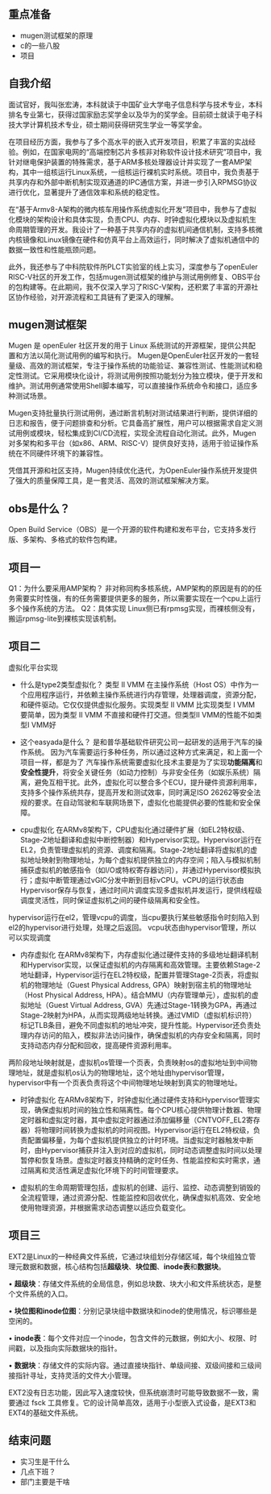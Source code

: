 ## 重点准备
- mugen测试框架的原理
- c的一些八股
- 项目
  
## 自我介绍

面试官好，我叫张宏涛，本科就读于中国矿业大学电子信息科学与技术专业，本科排名专业第七，获得过国家励志奖学金以及华为的奖学金。目前硕士就读于电子科技大学计算机技术专业，硕士期间获得研究生学业一等奖学金。

在项目经历方面，我参与了多个高水平的嵌入式开发项目，积累了丰富的实战经验。例如，在国家电网的“高端控制芯片多核非对称软件设计技术研究”项目中，我针对继电保护装置的特殊需求，基于ARM多核处理器设计并实现了一套AMP架构，其中一组核运行Linux系统，一组核运行裸机实时系统。项目中，我负责基于共享内存和外部中断机制实现双通道的IPC通信方案，并进一步引入RPMSG协议进行优化，显著提升了通信效率和系统的稳定性。

在“基于Armv8-A架构的微内核车用操作系统虚拟化开发”项目中，我参与了虚拟化模块的架构设计和具体实现，负责CPU、内存、时钟虚拟化模块以及虚拟机生命周期管理的开发。我设计了一种基于共享内存的虚拟机间通信机制，支持多核微内核镜像和Linux镜像在硬件和仿真平台上高效运行，同时解决了虚拟机通信中的数据一致性和性能瓶颈问题。
  
此外，我还参与了中科院软件所PLCT实验室的线上实习，深度参与了openEuler RISC-V社区的开发工作，包括mugen测试框架的维护与测试用例修复、OBS平台的包构建等。在此期间，我不仅深入学习了RISC-V架构，还积累了丰富的开源社区协作经验，对开源流程和工具链有了更深入的理解。

  

## mugen测试框架

Mugen 是 openEuler 社区开发的用于 Linux 系统测试的开源框架，提供公共配置和方法以简化测试用例的编写和执行。 Mugen是OpenEuler社区开发的一套轻量级、高效的测试框架，专注于操作系统的功能验证、兼容性测试、性能测试和稳定性测试。它采用模块化设计，将测试用例按照功能划分为独立模块，便于开发和维护。测试用例通常使用Shell脚本编写，可以直接操作系统命令和接口，适应多种测试场景。

Mugen支持批量执行测试用例，通过断言机制对测试结果进行判断，提供详细的日志和报告，便于问题排查和分析。它具备高扩展性，用户可以根据需求自定义测试用例或模块，轻松集成到CI/CD流程，实现全流程自动化测试。此外，Mugen对多架构和多平台（如x86、ARM、RISC-V）提供良好支持，适用于验证操作系统在不同硬件环境下的兼容性。

凭借其开源和社区支持，Mugen持续优化迭代，为OpenEuler操作系统开发提供了强大的质量保障工具，是一套灵活、高效的测试框架解决方案。


## obs是什么？
Open Build Service（OBS）是一个开源的软件构建和发布平台，它支持多发行版、多架构、多格式的软件包构建。



## 项目一
Q1：为什么要采用AMP架构？
非对称同构多核系统，AMP架构的原因是有的的任务需要实时性强，有的任务需要提供更多的服务，所以需要实现在一个cpu上运行多个操作系统的方法。
Q2：具体实现
Linux侧已有rpmsg实现，而裸核侧没有，搬运rpmsg-lite到裸核实现该机制。



## 项目二
虚拟化平台实现

- 什么是type2类型虚拟化？
类型 II VMM 在主操作系统（Host OS）中作为一个应用程序运行，并依赖主操作系统进行内存管理，处理器调度，资源分配，和硬件驱动。它仅仅提供虚拟化服务。实现类型 II VMM 比实现类型 I VMM 要简单，因为类型 II VMM 不直接和硬件打交道。但类型II VMM的性能不如类型I VMM好
- 这个easyada是什么？
是和普华基础软件研究公司一起研发的适用于汽车的操作系统。
因为汽车需要运行多种任务，所以通过这种方式来满足，和上面一个项目一样，都是为了
汽车操作系统需要虚拟化技术主要是为了实现**功能隔离**和**安全性提升**，将安全关键任务（如动力控制）与非安全任务（如娱乐系统）隔离，避免互相干扰。此外，虚拟化可以整合多个ECU，提升硬件资源利用率，支持多个操作系统共存，提高开发和测试效率，同时满足ISO 26262等安全法规的要求。在自动驾驶和车联网场景下，虚拟化也能提供必要的性能和安全保障。

- cpu虚拟化
在ARMv8架构下，CPU虚拟化通过硬件扩展（如EL2特权级、Stage-2地址翻译和虚拟中断控制器）和Hypervisor实现。Hypervisor运行在EL2，负责管理虚拟机的资源、调度和隔离。Stage-2地址翻译将虚拟机的虚拟地址映射到物理地址，为每个虚拟机提供独立的内存空间；陷入与模拟机制捕获虚拟机的敏感指令（如I/O或特权寄存器访问），并通过Hypervisor模拟执行；虚拟中断管理通过vGIC分发中断到目标vCPU。vCPU的运行状态由Hypervisor保存与恢复，通过时间片调度实现多虚拟机并发运行，提供线程级调度灵活性，同时保证虚拟机之间的硬件级隔离和安全性。


hypervisor运行在el2，管理vcpu的调度，当cpu要执行某些敏感指令时刻陷入到el2的hypervisor进行处理，处理之后返回。 vcpu状态由hypervisor管理，所以可以实现调度



  
- 内存虚拟化
在ARMv8架构下，内存虚拟化通过硬件支持的多级地址翻译机制和Hypervisor实现，以保证虚拟机的内存隔离和高效管理。主要依赖Stage-2地址翻译，Hypervisor运行在EL2特权级，配置并管理Stage-2页表，将虚拟机的物理地址（Guest Physical Address, GPA）映射到宿主机的物理地址（Host Physical Address, HPA）。结合MMU（内存管理单元），虚拟机的虚拟地址（Guest Virtual Address, GVA）先通过Stage-1转换为GPA，再通过Stage-2映射为HPA，从而实现两级地址转换。通过VMID（虚拟机标识符）标记TLB条目，避免不同虚拟机的地址冲突，提升性能。Hypervisor还负责处理内存访问的陷入，模拟非法访问操作，确保虚拟机的内存安全和隔离，同时支持动态内存分配和回收，提高硬件资源利用率。

两阶段地址映射就是，虚拟机os管理一个页表，负责映射os的虚拟地址到中间物理地址，就是虚拟机os认为的物理地址，这个地址由hypervisor管理，hypervisor中有一个页表负责将这个中间物理地址映射到真实的物理地址。






  - 时钟虚拟化
  在ARMv8架构下，时钟虚拟化通过硬件支持和Hypervisor管理实现，确保虚拟机时间的独立性和隔离性。每个CPU核心提供物理计数器、物理定时器和虚拟定时器，其中虚拟定时器通过添加偏移量（CNTVOFF_EL2寄存器）将物理时间转换为虚拟机的时间视图。Hypervisor运行在EL2特权级，负责配置偏移量，为每个虚拟机提供独立的计时环境。当虚拟定时器触发中断时，由Hypervisor捕获并注入到对应的虚拟机，同时动态调整虚拟时间以处理暂停和恢复场景。虚拟定时器支持精确的定时任务、性能监控和实时需求，通过隔离和灵活性满足虚拟化环境下的时间管理要求。


- 虚拟机的生命周期管理包括，虚拟机的创建、运行、监控、动态调整到销毁的全流程管理，通过资源分配、性能监控和回收优化，确保虚拟机高效、安全地使用物理资源，并根据需求动态调整以适应负载变化。


## 项目三

EXT2是Linux的一种经典文件系统，它通过块组划分存储区域，每个块组独立管理元数据和数据，核心结构包括**超级块**、**块位图**、**inode表**和**数据块**。

• **超级块**：存储文件系统的全局信息，例如总块数、块大小和文件系统状态，是整个文件系统的入口。

• **块位图和inode位图**：分别记录块组中数据块和inode的使用情况，标识哪些是空闲的。

• **inode表**：每个文件对应一个inode，包含文件的元数据，例如大小、权限、时间戳，以及指向实际数据块的指针。

• **数据块**：存储文件的实际内容。通过直接块指针、单级间接、双级间接和三级间接指针寻址，支持灵活的文件大小管理。

EXT2没有日志功能，因此写入速度较快，但系统崩溃时可能导致数据不一致，需要通过 fsck 工具修复。它的设计简单高效，适用于小型嵌入式设备，是EXT3和EXT4的基础文件系统。
## 结束问题
- 实习生是干什么
- 几点下班？
- 部门主要是干啥
